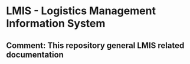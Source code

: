 # LMIS - Logistics Management Information System

## Comment: This repository general LMIS related documentation
